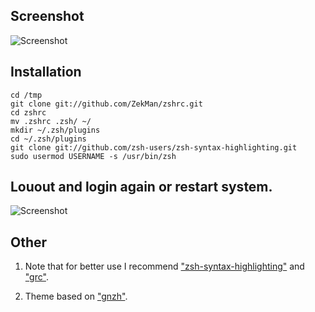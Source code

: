 ## Screenshot ##

![Screenshot](https://github.com/bosha/zshrc/raw/master/screenshot.png)

## Installation ##

    cd /tmp
    git clone git://github.com/ZekMan/zshrc.git
    cd zshrc
    mv .zshrc .zsh/ ~/
    mkdir ~/.zsh/plugins
    cd ~/.zsh/plugins
    git clone git://github.com/zsh-users/zsh-syntax-highlighting.git
    sudo usermod USERNAME -s /usr/bin/zsh

## Louout and login again or restart system. ##
![Screenshot](http://storage3.static.itmages.ru/i/16/0729/h_1469819117_3999085_98f4735321.png)

## Other ##

1. Note that for better use I recommend ["zsh-syntax-highlighting"](https://github.com/zsh-users/zsh-syntax-highlighting) and ["grc"](http://packages.ubuntu.com/quantal/grc).

2. Theme based on ["gnzh"](https://github.com/robbyrussell/oh-my-zsh/blob/master/themes/gnzh.zsh-theme).
